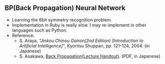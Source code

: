 ## BP(Back Propagation) Neural Network

- Learning the 6bit symmetry recognition problem.
- Implementation in Ruby is really slow. I may re-implement in other languages such as Python.
- Reference:
  - S. Araya, *"Jinkou Chinou Gairon(2nd Edition) [Introduction to Artificial Intelligence]"*, Kyoritsu Shuppan, pp. 121-124, 2004. (in Japanese)
  - S. Asakawa, [Back Propagation(Lecture Handout)](http://www.cis.twcu.ac.jp/~asakawa/waseda2002/bp.pdf). (PDF, in Japanese)

